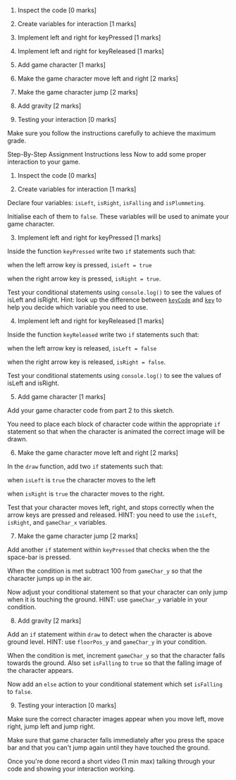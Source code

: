 1. Inspect the code [0 marks]

2. Create variables for interaction [1 marks]

3. Implement left and right for keyPressed [1 marks]

4. Implement left and right for keyReleased [1 marks]

5. Add game character [1 marks]

6. Make the game character move left and right [2 marks]

7. Make the game character jump [2 marks]

8. Add gravity [2 marks]

9. Testing your interaction [0 marks]

Make sure you follow the instructions carefully to achieve the maximum grade.

Step-By-Step Assignment Instructions
less 
Now to add some proper interaction to your game.

1. Inspect the code [0 marks]

2. Create variables for interaction [1 marks]

Declare four variables: `isLeft`, `isRight`, `isFalling` and `isPlummeting`.

Initialise each of them to `false`. These variables will be used to animate your game character.

3. Implement left and right for keyPressed [1 marks]

Inside the function `keyPressed` write two `if` statements such that:

when the left arrow key is pressed, `isLeft = true`

when the right arrow key is pressed, `isRight = true`.

Test your conditional statements  using `console.log()` to see the values of isLeft and isRight. Hint: look up the difference between [`keyCode`](https://p5js.org/reference/#/p5/keyCode) and [`key`](https://p5js.org/reference/#/p5/key) to help you decide which variable you need to use.

4. Implement left and right for keyReleased [1 marks]

Inside the function `keyReleased` write two `if` statements such that:

when the left arrow key is released, `isLeft = false`

when the right arrow key is released, `isRight = false`.

Test your conditional statements  using `console.log()` to see the values of isLeft and isRight.

5. Add game character [1 marks]

Add your game character code from part 2 to this sketch.

You need to place each block of character code within the appropriate `if` statement so that when the character is animated the correct image will be drawn.

6. Make the game character move left and right [2 marks]

In the `draw` function, add two `if` statements such that:

when `isLeft` is `true` the character moves to the left

when `isRight` is `true` the character moves to the right.

Test that your character moves left, right, and stops correctly when the arrow keys are pressed and released. HINT: you need to use the `isLeft`, `isRight`, and `gameChar_x` variables.

7. Make the game character jump [2 marks]

Add another `if` statement within `keyPressed` that checks when the the space-bar is pressed.

When the condition is met subtract 100 from `gameChar_y` so that the character jumps up in the air.

Now adjust your conditional statement so that your character can only jump when it is touching the ground. HINT: use `gameChar_y` variable in your condition.

8. Add gravity [2 marks]

Add an `if` statement within `draw` to detect when the character is above ground level. HINT: use `floorPos_y` and `gameChar_y` in your condition.

When the condition is met, increment `gameChar_y` so that the character falls towards the ground. Also set `isFalling` to `true` so that the falling image of the character appears.

Now add an `else` action to your conditional statement which set `isFalling` to `false`.

9. Testing your interaction [0 marks]

Make sure the correct character images appear when you move left, move right, jump left and jump right.

Make sure that game character falls immediately after you press the space bar and that you can't jump again until they have touched the ground.

Once you're done record a short video (1 min max) talking through your code and showing your interaction working.